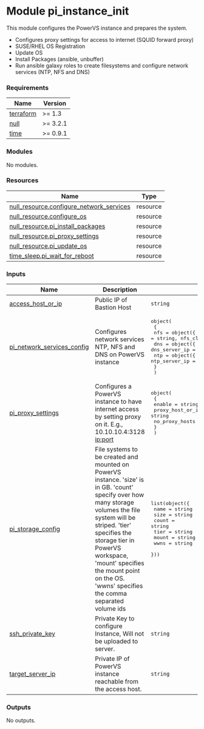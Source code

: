 # Module pi_instance_init

This module configures the PowerVS instance and prepares the system.
- Configures proxy settings for access to internet (SQUID forward proxy)
- SUSE/RHEL OS Registration
- Update OS
- Install Packages (ansible, unbuffer)
- Run ansible galaxy roles to create filesystems and configure network services (NTP, NFS and DNS)

<!-- BEGINNING OF PRE-COMMIT-TERRAFORM DOCS HOOK -->
### Requirements

| Name | Version |
|------|---------|
| <a name="requirement_terraform"></a> [terraform](#requirement\_terraform) | >= 1.3 |
| <a name="requirement_null"></a> [null](#requirement\_null) | >= 3.2.1 |
| <a name="requirement_time"></a> [time](#requirement\_time) | >= 0.9.1 |

### Modules

No modules.

### Resources

| Name | Type |
|------|------|
| [null_resource.configure_network_services](https://registry.terraform.io/providers/hashicorp/null/latest/docs/resources/resource) | resource |
| [null_resource.configure_os](https://registry.terraform.io/providers/hashicorp/null/latest/docs/resources/resource) | resource |
| [null_resource.pi_install_packages](https://registry.terraform.io/providers/hashicorp/null/latest/docs/resources/resource) | resource |
| [null_resource.pi_proxy_settings](https://registry.terraform.io/providers/hashicorp/null/latest/docs/resources/resource) | resource |
| [null_resource.pi_update_os](https://registry.terraform.io/providers/hashicorp/null/latest/docs/resources/resource) | resource |
| [time_sleep.pi_wait_for_reboot](https://registry.terraform.io/providers/hashicorp/time/latest/docs/resources/sleep) | resource |

### Inputs

| Name | Description | Type | Default | Required |
|------|-------------|------|---------|:--------:|
| <a name="input_access_host_or_ip"></a> [access\_host\_or\_ip](#input\_access\_host\_or\_ip) | Public IP of Bastion Host | `string` | n/a | yes |
| <a name="input_pi_network_services_config"></a> [pi\_network\_services\_config](#input\_pi\_network\_services\_config) | Configures network services NTP, NFS and DNS on PowerVS instance | <pre>object(<br>    {<br>      nfs = object({ enable = bool, nfs_server_path = string, nfs_client_path = string })<br>      dns = object({ enable = bool, dns_server_ip = string })<br>      ntp = object({ enable = bool, ntp_server_ip = string })<br>    }<br>  )</pre> | n/a | yes |
| <a name="input_pi_proxy_settings"></a> [pi\_proxy\_settings](#input\_pi\_proxy\_settings) | Configures a PowerVS instance to have internet access by setting proxy on it. E.g., 10.10.10.4:3128 <ip:port> | <pre>object(<br>    {<br>      enable                = string<br>      proxy_host_or_ip_port = string<br>      no_proxy_hosts        = string<br>    }<br>  )</pre> | n/a | yes |
| <a name="input_pi_storage_config"></a> [pi\_storage\_config](#input\_pi\_storage\_config) | File systems to be created and mounted on PowerVS instance. 'size' is in GB. 'count' specify over how many storage volumes the file system will be striped. 'tier' specifies the storage tier in PowerVS workspace, 'mount' specifies the mount point on the OS. 'wwns' specifies the comma separated volume ids | <pre>list(object({<br>    name  = string<br>    size  = string<br>    count = string<br>    tier  = string<br>    mount = string<br>    wwns  = string<br>  }))</pre> | n/a | yes |
| <a name="input_ssh_private_key"></a> [ssh\_private\_key](#input\_ssh\_private\_key) | Private Key to configure Instance, Will not be uploaded to server. | `string` | n/a | yes |
| <a name="input_target_server_ip"></a> [target\_server\_ip](#input\_target\_server\_ip) | Private IP of PowerVS instance reachable from the access host. | `string` | n/a | yes |

### Outputs

No outputs.
<!-- END OF PRE-COMMIT-TERRAFORM DOCS HOOK -->
